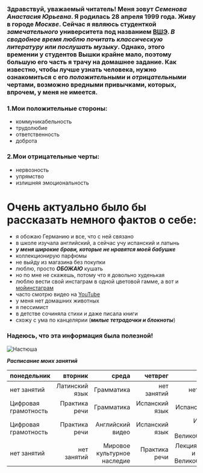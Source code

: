 ### Здравствуй, **уважаемый читатель**! Меня зовут ***Семенова Анастасия Юрьевна***. Я родилась 28 апреля 1999 года. Живу в городе ***Москве***. Сейчас я являюсь студенткой ***замечательного*** университета под названием [ВШЭ](https://www.hse.ru/). ***В сводобное время люблю почитать классическую литературу или послушать музыку***. Однако, этого времении у студентов Вышки крайне мало, поэтому большую его часть я трачу на домашнее задание. Как известно, чтобы лучше узнать человека, нужно ознакомиться с его ***положительными*** и ***отрицательными*** чертами, возможно вредными привычками, которых, впрочем, у меня не имеется.
### 1.Мои положительные стороны:
+  коммуникабельность
+  трудолюбие
+  ответственность
+  доброта
### 2.Мои отрицательные черты:
+  нервозность
+  упрямство
+  излишняя эмоциональность
# Очень актуально было бы рассказать немного фактов о себе:
-  я обожаю Германию и все, что с ней связано
-  в школе изучала английский, а сейчас учу испанский и латынь
-  ***у меня широкие брови, которые не нравятся моей бабушке***
-  коллекционирую парфюмы
-  не выйду из магазина без покупки
-  люблю, просто ***ОБОЖАЮ*** кушать
-  но по мне не скажешь, потому что я довольно худенькая
-  люблю вести свой инстаграм в одной цветовой гамме, а вот и  [мойинстаграм](https://www.instagram.com/charmnastya/)
-  часто смотрю видео на [YouTube](https://www.youtube.com/)
-  у меня нет домашних животных
-  я пессимист
-  в детстве сочиняла стихи и даже писала книги
-  схожу с ума по канцелярии (***милые тетрадочки и блокноты***)
### Надеюсь, что эта информация была полезной!

![Настюша](https://pp.userapi.com/c637725/v637725449/2c0f8/BsIt3ZFOq-g.jpg)


***Расписание моих занятий***

понедельник|вторник|среда|четврег|пятница|
:----------|------:|----:|------:|-------:
нет занятий|Латинский язык|Грамматика|нет занятий|нет занятий
Цифровая грамотность|Практика речи|Грамматика|Испанский язык|Испанский язык
Цифровая грамотность|Практика речи|Английский видео|Испанский язык|История и культура Великобритании
нет занятий|нет занятий|Мировое культурное наследие|Практика речи|Лекция История и культура Великобритании


